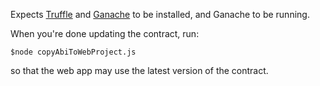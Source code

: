 Expects [Truffle](https://trufflesuite.com/docs/truffle/quickstart.html#truffle-quickstart) and [Ganache](https://trufflesuite.com/docs/ganache/quickstart.html) to be installed, and Ganache to be running.

When you're done updating the contract, run:
```
$node copyAbiToWebProject.js
```
so that the web app may use the latest version of the contract.